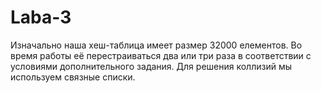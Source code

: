 # Laba-3

Изначально наша хеш-таблица имеет размер 32000 елементов.
Во время работы её перестраиваться два или три раза в соответствии с условиями дополнительного задания.
Для решения коллизий мы используем связные списки.
